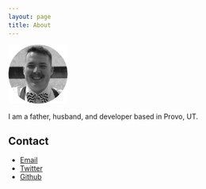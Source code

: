 ```yaml
---
layout: page
title: About
---
```

<img src="assets/round_profile.png" width="120" height="120" alt="AlexJP profile picture">

I am a father, husband, and developer based in Provo, UT.

## Contact

* <a href="mailto:alex@alexjp.com" target="_blank">Email</a>
* <a href="https://twitter.com/ajp529" target="_blank">Twitter</a>
* <a href="http://github.com/AJPedersen" target="_blank">Github</a>
